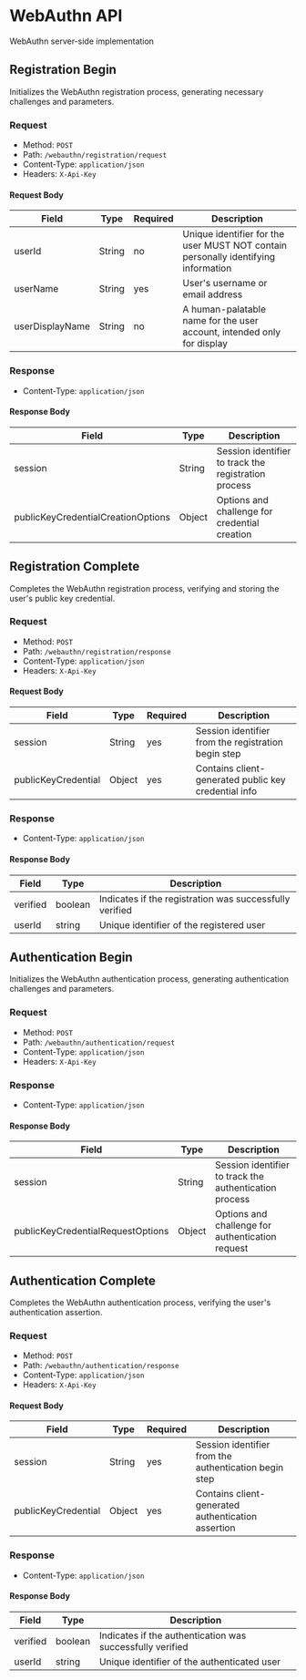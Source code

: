 # WebAuthn API

WebAuthn server-side implementation

## Registration Begin

Initializes the WebAuthn registration process, generating necessary challenges and parameters.

### Request

- Method: `POST`
- Path: `/webauthn/registration/request`
- Content-Type: `application/json`
- Headers: `X-Api-Key`

#### Request Body

| Field           | Type   | Required | Description                                                                        |
| --------------- | ------ | -------- | ---------------------------------------------------------------------------------- |
| userId          | String | no       | Unique identifier for the user MUST NOT contain personally identifying information |
| userName        | String | yes      | User's username or email address                                                   |
| userDisplayName | String | no       | A human-palatable name for the user account, intended only for display             |

### Response

- Content-Type: `application/json`

#### Response Body

| Field                              | Type   | Description                                          |
| ---------------------------------- | ------ | ---------------------------------------------------- |
| session                            | String | Session identifier to track the registration process |
| publicKeyCredentialCreationOptions | Object | Options and challenge for credential creation        |

## Registration Complete

Completes the WebAuthn registration process, verifying and storing the user's public key credential.

### Request

- Method: `POST`
- Path: `/webauthn/registration/response`
- Content-Type: `application/json`
- Headers: `X-Api-Key`

#### Request Body

| Field               | Type   | Required | Description                                          |
| ------------------- | ------ | -------- | ---------------------------------------------------- |
| session             | String | yes      | Session identifier from the registration begin step  |
| publicKeyCredential | Object | yes      | Contains client-generated public key credential info |

### Response

- Content-Type: `application/json`

#### Response Body

| Field    | Type    | Description                                             |
| -------- | ------- | ------------------------------------------------------- |
| verified | boolean | Indicates if the registration was successfully verified |
| userId   | string  | Unique identifier of the registered user                |

## Authentication Begin

Initializes the WebAuthn authentication process, generating authentication challenges and parameters.

### Request

- Method: `POST`
- Path: `/webauthn/authentication/request`
- Content-Type: `application/json`
- Headers: `X-Api-Key`

### Response

- Content-Type: `application/json`

#### Response Body

| Field                             | Type   | Description                                            |
| --------------------------------- | ------ | ------------------------------------------------------ |
| session                           | String | Session identifier to track the authentication process |
| publicKeyCredentialRequestOptions | Object | Options and challenge for authentication request       |

## Authentication Complete

Completes the WebAuthn authentication process, verifying the user's authentication assertion.

### Request

- Method: `POST`
- Path: `/webauthn/authentication/response`
- Content-Type: `application/json`
- Headers: `X-Api-Key`

#### Request Body

| Field               | Type   | Required | Description                                           |
| ------------------- | ------ | -------- | ----------------------------------------------------- |
| session             | String | yes      | Session identifier from the authentication begin step |
| publicKeyCredential | Object | yes      | Contains client-generated authentication assertion    |

### Response

- Content-Type: `application/json`

#### Response Body

| Field    | Type    | Description                                               |
| -------- | ------- | --------------------------------------------------------- |
| verified | boolean | Indicates if the authentication was successfully verified |
| userId   | string  | Unique identifier of the authenticated user               |
